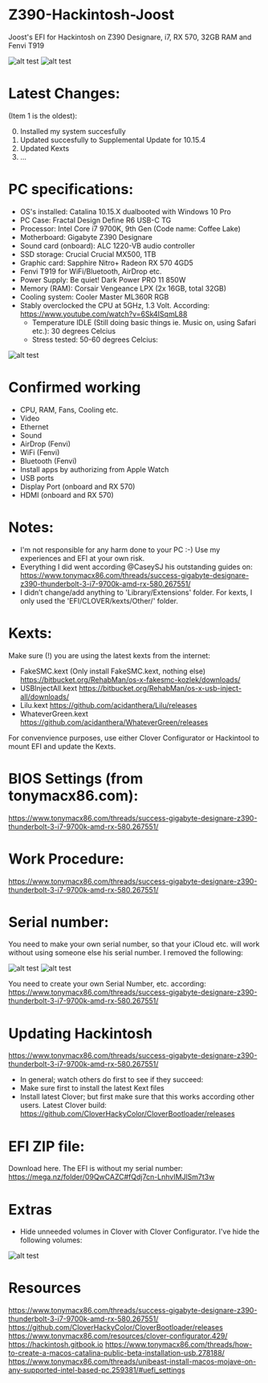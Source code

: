 # Z390-Hackintosh-Joost
Joost's EFI for Hackintosh on Z390 Designare, i7, RX 570, 32GB RAM and Fenvi T919

![alt test](/Pictures/Z390info.png)
![alt test](Pictures/HackintoshJoost.png)

# Latest Changes:
(Item 1 is the oldest):

0. Installed my system succesfully
1. Updated succesfully to Supplemental Update for 10.15.4
2. Updated Kexts
3. ...

# PC specifications:
- OS's installed: Catalina 10.15.X dualbooted with Windows 10 Pro
- PC Case: Fractal Design Define R6 USB-C TG
- Processor: Intel Core i7 9700K, 9th Gen (Code name: Coffee Lake)
- Motherboard: Gigabyte Z390 Designare
- Sound card (onboard): ALC 1220-VB audio controller
- SSD storage: Crucial Crucial MX500, 1TB 
- Graphic card: Sapphire Nitro+ Radeon RX 570 4GD5
- Fenvi T919 for WiFi/Bluetooth, AirDrop etc.
- Power Supply: Be quiet! Dark Power PRO 11 850W
- Memory (RAM): Corsair Vengeance LPX (2x 16GB, total 32GB)
- Cooling system: Cooler Master ML360R RGB 
- Stably overclocked the CPU at 5GHz, 1.3 Volt. According: https://www.youtube.com/watch?v=6Sk4ISqmL88
  - Temperature IDLE (Still doing basic things ie. Music on, using Safari etc.): 30 degrees Celcius
  - Stress tested: 50-60 degrees Celcius:
  
 ![alt test](/Pictures/Temp.png)
  

# Confirmed working
-	CPU, RAM, Fans, Cooling etc.
- Video
-	Ethernet
-	Sound
- AirDrop (Fenvi)
- WiFi (Fenvi)
- Bluetooth (Fenvi)
- Install apps by authorizing from Apple Watch
- USB ports
- Display Port (onboard and RX 570)
- HDMI (onboard and RX 570)

# Notes:
- I'm not responsible for any harm done to your PC :-) Use my experiences and EFI at your own risk.
- Everything I did went according @CaseySJ his outstanding guides on:
https://www.tonymacx86.com/threads/success-gigabyte-designare-z390-thunderbolt-3-i7-9700k-amd-rx-580.267551/
- I didn’t change/add anything to 'Library/Extensions' folder. For kexts, I only used the 'EFI/CLOVER/kexts/Other/' folder.

# Kexts:
Make sure (!) you are using the latest kexts from the internet: 

- FakeSMC.kext (Only install FakeSMC.kext, nothing else)
https://bitbucket.org/RehabMan/os-x-fakesmc-kozlek/downloads/
- USBInjectAll.kext
https://bitbucket.org/RehabMan/os-x-usb-inject-all/downloads/
- Lilu.kext
https://github.com/acidanthera/Lilu/releases
- WhateverGreen.kext
https://github.com/acidanthera/WhateverGreen/releases

For convenvience purposes, use either Clover Configurator or Hackintool to mount EFI and update the Kexts.

# BIOS Settings (from tonymacx86.com):
https://www.tonymacx86.com/threads/success-gigabyte-designare-z390-thunderbolt-3-i7-9700k-amd-rx-580.267551/

# Work Procedure:
https://www.tonymacx86.com/threads/success-gigabyte-designare-z390-thunderbolt-3-i7-9700k-amd-rx-580.267551/

# Serial number:
You need to make your own serial number, so that your iCloud etc. will work without using someone else his serial number.
I removed the following:

![alt test](Pictures/RT.png)
![alt test](Pictures/SMBIOS.png)

You need to create your own Serial Number, etc. according:
https://www.tonymacx86.com/threads/success-gigabyte-designare-z390-thunderbolt-3-i7-9700k-amd-rx-580.267551/

# Updating Hackintosh
https://www.tonymacx86.com/threads/success-gigabyte-designare-z390-thunderbolt-3-i7-9700k-amd-rx-580.267551/
- In general; watch others do first to see if they succeed: 
- Make sure first to install the latest Kext files
- Install latest Clover; but first make sure that this works according other users. Latest Clover build:
https://github.com/CloverHackyColor/CloverBootloader/releases

# EFI ZIP file:
Download here. The EFI is without my serial number:
https://mega.nz/folder/09QwCAZC#fQdj7cn-LnhvIMJlSm7t3w

# Extras
- Hide unneeded volumes in Clover with Clover Configurator. I've hide the following volumes:

![alt test](/Pictures/HideVolumes.png)

# Resources
https://www.tonymacx86.com/threads/success-gigabyte-designare-z390-thunderbolt-3-i7-9700k-amd-rx-580.267551/
https://github.com/CloverHackyColor/CloverBootloader/releases
https://www.tonymacx86.com/resources/clover-configurator.429/ 
https://hackintosh.gitbook.io 
https://www.tonymacx86.com/threads/how-to-create-a-macos-catalina-public-beta-installation-usb.278188/
https://www.tonymacx86.com/threads/unibeast-install-macos-mojave-on-any-supported-intel-based-pc.259381/#uefi_settings
